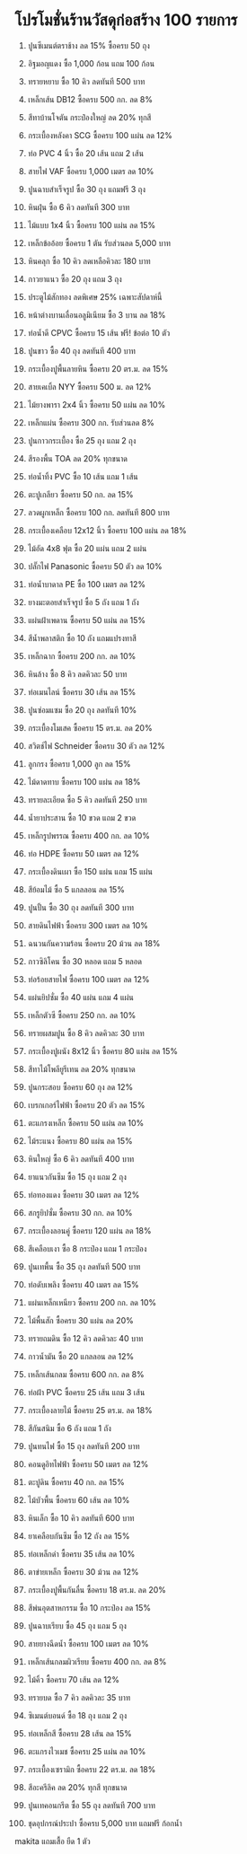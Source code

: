 # โปรโมชั่นร้านวัสดุก่อสร้าง 100 รายการ

1. ปูนซีเมนต์ตราช้าง ลด 15% ซื้อครบ 50 ถุง
2. อิฐมอญแดง ซื้อ 1,000 ก้อน แถม 100 ก้อน
3. ทรายหยาบ ซื้อ 10 คิว ลดทันที 500 บาท
4. เหล็กเส้น DB12 ซื้อครบ 500 กก. ลด 8%
5. สีทาบ้านโจตัน กระป๋องใหญ่ ลด 20% ทุกสี
6. กระเบื้องหลังคา SCG ซื้อครบ 100 แผ่น ลด 12%
7. ท่อ PVC 4 นิ้ว ซื้อ 20 เส้น แถม 2 เส้น
8. สายไฟ VAF ซื้อครบ 1,000 เมตร ลด 10%
9. ปูนฉาบสำเร็จรูป ซื้อ 30 ถุง แถมฟรี 3 ถุง
10. หินฝุ่น ซื้อ 6 คิว ลดทันที 300 บาท

11. ไม้แบบ 1x4 นิ้ว ซื้อครบ 100 แผ่น ลด 15%
12. เหล็กข้ออ้อย ซื้อครบ 1 ตัน รับส่วนลด 5,000 บาท
13. หินคลุก ซื้อ 10 คิว ลดเหลือคิวละ 180 บาท
14. กาวยาแนว ซื้อ 20 ถุง แถม 3 ถุง
15. ประตูไม้สักทอง ลดพิเศษ 25% เฉพาะสัปดาห์นี้
16. หน้าต่างบานเลื่อนอลูมิเนียม ซื้อ 3 บาน ลด 18%
17. ท่อน้ำดี CPVC ซื้อครบ 15 เส้น ฟรี! ข้อต่อ 10 ตัว
18. ปูนขาว ซื้อ 40 ถุง ลดทันที 400 บาท
19. กระเบื้องปูพื้นลายหิน ซื้อครบ 20 ตร.ม. ลด 15%
20. สายเคเบิ้ล NYY ซื้อครบ 500 ม. ลด 12%

21. ไม้ยางพารา 2x4 นิ้ว ซื้อครบ 50 แผ่น ลด 10%
22. เหล็กแผ่น ซื้อครบ 300 กก. รับส่วนลด 8%
23. ปูนกาวกระเบื้อง ซื้อ 25 ถุง แถม 2 ถุง
24. สีรองพื้น TOA ลด 20% ทุกขนาด
25. ท่อน้ำทิ้ง PVC ซื้อ 10 เส้น แถม 1 เส้น
26. ตะปูเกลียว ซื้อครบ 50 กก. ลด 15%
27. ลวดผูกเหล็ก ซื้อครบ 100 กก. ลดทันที 800 บาท
28. กระเบื้องเคลือบ 12x12 นิ้ว ซื้อครบ 100 แผ่น ลด 18%
29. ไม้อัด 4x8 ฟุต ซื้อ 20 แผ่น แถม 2 แผ่น
30. ปลั๊กไฟ Panasonic ซื้อครบ 50 ตัว ลด 10%

31. ท่อน้ำบาดาล PE ซื้อ 100 เมตร ลด 12%
32. ยางมะตอยสำเร็จรูป ซื้อ 5 ถัง แถม 1 ถัง
33. แผ่นฝ้าเพดาน ซื้อครบ 50 แผ่น ลด 15%
34. สีน้ำพลาสติก ซื้อ 10 ถัง แถมแปรงทาสี
35. เหล็กฉาก ซื้อครบ 200 กก. ลด 10%
36. หินล้าง ซื้อ 8 คิว ลดคิวละ 50 บาท
37. ท่อเมนไลน์ ซื้อครบ 30 เส้น ลด 15%
38. ปูนซ่อมแซม ซื้อ 20 ถุง ลดทันที 10%
39. กระเบื้องโมเสค ซื้อครบ 15 ตร.ม. ลด 20%
40. สวิตช์ไฟ Schneider ซื้อครบ 30 ตัว ลด 12%

41. ลูกกรง ซื้อครบ 1,000 ลูก ลด 15%
42. ไม้ดาดทาบ ซื้อครบ 100 แผ่น ลด 18%
43. ทรายละเอียด ซื้อ 5 คิว ลดทันที 250 บาท
44. น้ำยาประสาน ซื้อ 10 ขวด แถม 2 ขวด
45. เหล็กรูปพรรณ ซื้อครบ 400 กก. ลด 10%
46. ท่อ HDPE ซื้อครบ 50 เมตร ลด 12%
47. กระเบื้องดินเผา ซื้อ 150 แผ่น แถม 15 แผ่น
48. สีย้อมไม้ ซื้อ 5 แกลลอน ลด 15%
49. ปูนปั้น ซื้อ 30 ถุง ลดทันที 300 บาท
50. สายดินไฟฟ้า ซื้อครบ 300 เมตร ลด 10%

51. ฉนวนกันความร้อน ซื้อครบ 20 ม้วน ลด 18%
52. กาวซิลิโคน ซื้อ 30 หลอด แถม 5 หลอด
53. ท่อร้อยสายไฟ ซื้อครบ 100 เมตร ลด 12%
54. แผ่นยิปซั่ม ซื้อ 40 แผ่น แถม 4 แผ่น
55. เหล็กตัวซี ซื้อครบ 250 กก. ลด 10%
56. ทรายผสมปูน ซื้อ 8 คิว ลดคิวละ 30 บาท
57. กระเบื้องปูผนัง 8x12 นิ้ว ซื้อครบ 80 แผ่น ลด 15%
58. สีทาไม้โพลียูรีเทน ลด 20% ทุกขนาด
59. ปูนกระสอบ ซื้อครบ 60 ถุง ลด 12%
60. เบรกเกอร์ไฟฟ้า ซื้อครบ 20 ตัว ลด 15%

61. ตะแกรงเหล็ก ซื้อครบ 50 แผ่น ลด 10%
62. ไม้ระแนง ซื้อครบ 80 แผ่น ลด 15%
63. หินใหญ่ ซื้อ 6 คิว ลดทันที 400 บาท
64. ยาแนวกันซึม ซื้อ 15 ถุง แถม 2 ถุง
65. ท่อทองแดง ซื้อครบ 30 เมตร ลด 12%
66. สกรูยิปซั่ม ซื้อครบ 30 กก. ลด 10%
67. กระเบื้องลอนคู่ ซื้อครบ 120 แผ่น ลด 18%
68. สีเคลือบเงา ซื้อ 8 กระป๋อง แถม 1 กระป๋อง
69. ปูนเทพื้น ซื้อ 35 ถุง ลดทันที 500 บาท
70. ท่อดับเพลิง ซื้อครบ 40 เมตร ลด 15%

71. แผ่นเหล็กเหนียว ซื้อครบ 200 กก. ลด 10%
72. ไม้พื้นสัก ซื้อครบ 30 แผ่น ลด 20%
73. ทรายถมดิน ซื้อ 12 คิว ลดคิวละ 40 บาท
74. กาวน้ำมัน ซื้อ 20 แกลลอน ลด 12%
75. เหล็กเส้นกลม ซื้อครบ 600 กก. ลด 8%
76. ท่อฝ้า PVC ซื้อครบ 25 เส้น แถม 3 เส้น
77. กระเบื้องลายไม้ ซื้อครบ 25 ตร.ม. ลด 18%
78. สีกันสนิม ซื้อ 6 ถัง แถม 1 ถัง
79. ปูนทนไฟ ซื้อ 15 ถุง ลดทันที 200 บาท
80. คอนดูอิทไฟฟ้า ซื้อครบ 50 เมตร ลด 12%

81. ตะปูดิน ซื้อครบ 40 กก. ลด 15%
82. ไม้บัวพื้น ซื้อครบ 60 เส้น ลด 10%
83. หินเล็ก ซื้อ 10 คิว ลดทันที 600 บาท
84. ยาเคลือบกันซึม ซื้อ 12 ถัง ลด 15%
85. ท่อเหล็กดำ ซื้อครบ 35 เส้น ลด 10%
86. ตาข่ายเหล็ก ซื้อครบ 30 ม้วน ลด 12%
87. กระเบื้องปูพื้นกันลื่น ซื้อครบ 18 ตร.ม. ลด 20%
88. สีพ่นอุตสาหกรรม ซื้อ 10 กระป๋อง ลด 15%
89. ปูนฉาบเรียบ ซื้อ 45 ถุง แถม 5 ถุง
90. สายยางฉีดน้ำ ซื้อครบ 100 เมตร ลด 10%

91. เหล็กเส้นกลมผิวเรียบ ซื้อครบ 400 กก. ลด 8%
92. ไม้คิ้ว ซื้อครบ 70 เส้น ลด 12%
93. ทรายบด ซื้อ 7 คิว ลดคิวละ 35 บาท
94. ซิเมนต์บอนด์ ซื้อ 18 ถุง แถม 2 ถุง
95. ท่อเหล็กสี ซื้อครบ 28 เส้น ลด 15%
96. ตะแกรงไวเมช ซื้อครบ 25 แผ่น ลด 10%
97. กระเบื้องเซรามิก ซื้อครบ 22 ตร.ม. ลด 18%
98. สีอะครีลิค ลด 20% ทุกสี ทุกขนาด
99. ปูนเทคอนกรีต ซื้อ 55 ถุง ลดทันที 700 บาท
100. ชุดอุปกรณ์ประปา ซื้อครบ 5,000 บาท แถมฟรี ก้อกน้ำ

makita แถมเสื้อ ยืด 1 ตัว
